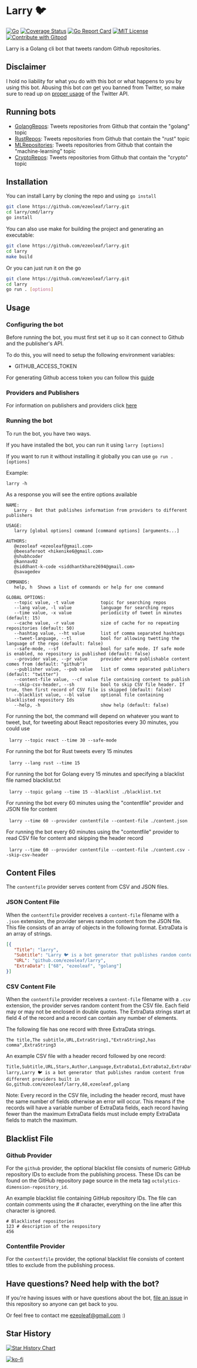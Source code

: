 # Larry 🐦
[![Go](https://github.com/ezeoleaf/larry/actions/workflows/go.yml/badge.svg?branch=main)](https://github.com/ezeoleaf/larry/actions/workflows/go.yml)
[![Coverage Status](https://coveralls.io/repos/github/ezeoleaf/larry/badge.svg?branch=main)](https://coveralls.io/github/ezeoleaf/larry?branch=main)
[![Go Report Card](https://goreportcard.com/badge/github.com/ezeoleaf/larry)](https://goreportcard.com/report/github.com/ezeoleaf/larry)
[![MIT License](https://img.shields.io/github/license/ezeoleaf/larry?style=flat-square)](https://github.com/ezeoleaf/larry/blob/main/LICENSE)
[![Contribute with Gitpod](https://img.shields.io/badge/Contribute%20with-Gitpod-908a85?logo=gitpod)](https://gitpod.io/#https://github.com/ezeoleaf/larry)

Larry is a Golang cli bot that tweets random Github repositories.

## Disclaimer

I hold no liability for what you do with this bot or what happens to you by using this bot. Abusing this bot *can* get you banned from Twitter, so make sure to read up on [proper usage](https://support.twitter.com/articles/76915-automation-rules-and-best-practices) of the Twitter API.

## Running bots

- [GolangRepos](https://twitter.com/GolangRepos): Tweets repositories from Github that contain the "golang" topic
- [RustRepos](https://twitter.com/RustRepos): Tweets repositories from Github that contain the "rust" topic
- [MLRepositories](https://twitter.com/MLRepositories): Tweets repositories from Github that contain the "machine-learning" topic
- [CryptoRepos](https://twitter.com/CryptoRepos): Tweets repositories from Github that contain the "crypto" topic

## Installation

You can install Larry by cloning the repo and using `go install`

```bash
git clone https://github.com/ezeoleaf/larry.git
cd larry/cmd/larry
go install
```

You can also use make for building the project and generating an executable:
```bash
git clone https://github.com/ezeoleaf/larry.git
cd larry
make build
```

Or you can just run it on the go
```bash
git clone https://github.com/ezeoleaf/larry.git
cd larry
go run . [options]
```

## Usage

### Configuring the bot

Before running the bot, you must first set it up so it can connect to Github and the publisher's API.

To do this, you will need to setup the following environment variables:

- GITHUB_ACCESS_TOKEN

For generating Github access token you can follow this [guide](https://docs.github.com/en/free-pro-team@latest/github/authenticating-to-github/creating-a-personal-access-token)

### Providers and Publishers

For information on publishers and providers click [here](PublishersAndProviders.md)

### Running the bot

To run the bot, you have two ways.

If you have installed the bot, you can run it using
  `larry [options]`

If you want to run it without installing it globally you can use
  `go run . [options]`

Example:

`larry -h`

As a response you will see the entire options available

```
NAME:
   Larry - Bot that publishes information from providers to different publishers

USAGE:
   larry [global options] command [command options] [arguments...]

AUTHORS:
   @ezeoleaf <ezeoleaf@gmail.com>
   @beesaferoot <hikenike6@gmail.com>
   @shubhcoder
   @kannav02
   @siddhant-k-code <siddhantkhare2694@gmail.com>
   @savagedev

COMMANDS:
   help, h  Shows a list of commands or help for one command

GLOBAL OPTIONS:
   --topic value, -t value          topic for searching repos
   --lang value, -l value           language for searching repos
   --time value, -x value           periodicity of tweet in minutes (default: 15)
   --cache value, -r value          size of cache for no repeating repositories (default: 50)
   --hashtag value, --ht value      list of comma separated hashtags
   --tweet-language, --tl           bool for allowing twetting the language of the repo (default: false)
   --safe-mode, --sf                bool for safe mode. If safe mode is enabled, no repository is published (default: false)
   --provider value, --pr value     provider where publishable content comes from (default: "github")
   --publisher value, --pub value   list of comma separated publishers (default: "twitter")
   --content-file value, --cf value file containing content to publish
   --skip-csv-header, --sh          bool to skip CSV file header. If true, then first record of CSV file is skipped (default: false)
   --blacklist value, --bl value    optional file containing blacklisted repository Ids
   --help, -h                       show help (default: false)
```

For running the bot, the command will depend on whatever you want to tweet, but, for tweeting about React repositories every 30 minutes, you could use

&nbsp;&nbsp;`larry --topic react --time 30 --safe-mode`

For running the bot for Rust tweets every 15 minutes

&nbsp;&nbsp;`larry --lang rust --time 15`

For running the bot for Golang every 15 minutes and specifying a blacklist file named blacklist.txt

&nbsp;&nbsp;`larry --topic golang --time 15 --blacklist ./blacklist.txt`

For running the bot every 60 minutes using the "contentfile" provider and JSON file for content

&nbsp;&nbsp;`larry --time 60 --provider contentfile --content-file ./content.json`

For running the bot every 60 minutes using the "contentfile" provider to read CSV file for content and skipping the header record

&nbsp;&nbsp;`larry --time 60 --provider contentfile --content-file ./content.csv --skip-csv-header`


## Content Files

The `contentfile` provider serves content from CSV and JSON files.

### JSON Content File

When the `contentfile` provider receives a `content-file` filename with a `.json` extension, the provider serves random content from the JSON file. This file consists of an array of objects in the following format. ExtraData is an array of strings.

```json
[{
   "Title": "larry",
   "Subtitle": "Larry 🐦 is a bot generator that publishes random content from different providers built in Go",
   "URL": "github.com/ezeoleaf/larry",
   "ExtraData": ["68", "ezeoleaf", "golang"]
}]
```

### CSV Content File

When the `contentfile` provider receives a `content-file` filename with a `.csv` extension, the provider serves random content from the CSV file. Each field may or may not be enclosed in double quotes. The ExtraData strings start at field 4 of the record and a record can contain any number of elements. 

The following file has one record with three ExtraData strings.

```csv
The title,The subtitle,URL,ExtraString1,"ExtraString2,has comma",ExtraString3
```

An example CSV file with a header record followed by one record:

```csv
Title,Subtitle,URL,Stars,Author,Language,ExtraData1,ExtraData2,ExtraData3
larry,Larry 🐦 is a bot generator that publishes random content from different providers built in Go,github.com/ezeoleaf/larry,68,ezeoleaf,golang
```

Note: Every record in the CSV file, including the header record, must have the same number of fields otherwise an error will occur. This means if the records will have a variable number of ExtraData fields, each record having fewer than the maximum ExtraData fields must include empty ExtraData fields to match the maximum.

## Blacklist File

### Github Provider

For the `github` provider, the optional blacklist file consists of numeric GitHub repository IDs to exclude from the publishing process. These IDs can be found on the GitHub repository page source in the meta tag `octolytics-dimension-repository_id`.

An example blacklist file containing GitHub repository IDs. The file can contain comments using the # character, everything on the line after this character is ignored.

```csv
# Blacklisted repositories
123 # description of the respository
456
```

### Contentfile Provider

For the `contentfile` provider, the optional blacklist file consists of content titles to exclude from the publishing process.

## Have questions? Need help with the bot?

If you're having issues with or have questions about the bot, [file an issue](https://github.com/ezeoleaf/larry/issues) in this repository so anyone can get back to you.

Or feel free to contact me <ezeoleaf@gmail.com> :)

## Star History

[![Star History Chart](https://api.star-history.com/svg?repos=ezeoleaf/larry&type=Date)](https://star-history.com/#ezeoleaf/larry)

[![ko-fi](https://ko-fi.com/img/githubbutton_sm.svg)](https://ko-fi.com/H2H47X7QW)
